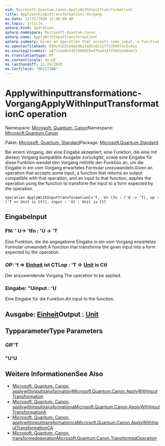 ```yaml
---
uid: Microsoft.Quantum.Canon.ApplyWithInputTransformationC
title: Applywithinputtransformationc-Vorgang
ms.date: 11/25/2020 12:00:00 AM
ms.topic: article
qsharp.kind: operation
qsharp.namespace: Microsoft.Quantum.Canon
qsharp.name: ApplyWithInputTransformationC
qsharp.summary: Given an operation that accepts some input, a function that returns an output compatible with that operation, and an input to that function, applies the operation using the function to transform the input to a form expected by the operation.
ms.openlocfilehash: 030c41d3ce0a5d613a95c6511f7278497ec5cda1
ms.sourcegitcommit: a87c1aa8e7453360025e47ba614f25b02ea84ec3
ms.translationtype: MT
ms.contentlocale: de-DE
ms.lasthandoff: 11/26/2020
ms.locfileid: "96217168"
---
```

# <a name="applywithinputtransformationc-operation"></a><span data-ttu-id="efb4f-102">Applywithinputtransformationc-Vorgang</span><span class="sxs-lookup"><span data-stu-id="efb4f-102">ApplyWithInputTransformationC operation</span></span>

<span data-ttu-id="efb4f-103">Namespace: [Microsoft. Quantum. Canon](xref:Microsoft.Quantum.Canon)</span><span class="sxs-lookup"><span data-stu-id="efb4f-103">Namespace: [Microsoft.Quantum.Canon](xref:Microsoft.Quantum.Canon)</span></span>

<span data-ttu-id="efb4f-104">Paket: [Microsoft. Quantum. Standard](https://nuget.org/packages/Microsoft.Quantum.Standard)</span><span class="sxs-lookup"><span data-stu-id="efb4f-104">Package: [Microsoft.Quantum.Standard](https://nuget.org/packages/Microsoft.Quantum.Standard)</span></span>


<span data-ttu-id="efb4f-105">Bei einem Vorgang, der eine Eingabe akzeptiert, eine Funktion, die eine mit diesem Vorgang kompatible Ausgabe zurückgibt, sowie eine Eingabe für diese Funktion wendet den Vorgang mithilfe der-Funktion an, um die Eingabe in ein vom Vorgang erwartetes Formular umzuwandeln.</span><span class="sxs-lookup"><span data-stu-id="efb4f-105">Given an operation that accepts some input, a function that returns an output compatible with that operation, and an input to that function, applies the operation using the function to transform the input to a form expected by the operation.</span></span>

```qsharp
operation ApplyWithInputTransformationC<'T, 'U> (fn : ('U -> 'T), op : ('T => Unit is Ctl), input : 'U) : Unit is Ctl
```


## <a name="input"></a><span data-ttu-id="efb4f-106">Eingabe</span><span class="sxs-lookup"><span data-stu-id="efb4f-106">Input</span></span>

### <a name="fn--u---t"></a><span data-ttu-id="efb4f-107">FN: ' U-> 't</span><span class="sxs-lookup"><span data-stu-id="efb4f-107">fn : 'U -> 'T</span></span>

<span data-ttu-id="efb4f-108">Eine Funktion, die die angegebene Eingabe in ein vom Vorgang erwartetes Formular umwandelt.</span><span class="sxs-lookup"><span data-stu-id="efb4f-108">A function that transforms the given input into a form expected by the operation.</span></span>


### <a name="op--t--unit--is-ctl"></a><span data-ttu-id="efb4f-109">OP: 't => [Einheit](xref:microsoft.quantum.lang-ref.unit)  ist CTL</span><span class="sxs-lookup"><span data-stu-id="efb4f-109">op : 'T => [Unit](xref:microsoft.quantum.lang-ref.unit)  is Ctl</span></span>

<span data-ttu-id="efb4f-110">Der anzuwendende Vorgang.</span><span class="sxs-lookup"><span data-stu-id="efb4f-110">The operation to be applied.</span></span>


### <a name="input--u"></a><span data-ttu-id="efb4f-111">Eingabe: "U</span><span class="sxs-lookup"><span data-stu-id="efb4f-111">input : 'U</span></span>

<span data-ttu-id="efb4f-112">Eine Eingabe für die Funktion.</span><span class="sxs-lookup"><span data-stu-id="efb4f-112">An input to the function.</span></span>



## <a name="output--unit"></a><span data-ttu-id="efb4f-113">Ausgabe: [Einheit](xref:microsoft.quantum.lang-ref.unit)</span><span class="sxs-lookup"><span data-stu-id="efb4f-113">Output : [Unit](xref:microsoft.quantum.lang-ref.unit)</span></span>



## <a name="type-parameters"></a><span data-ttu-id="efb4f-114">Typparameter</span><span class="sxs-lookup"><span data-stu-id="efb4f-114">Type Parameters</span></span>

### <a name="t"></a><span data-ttu-id="efb4f-115">GIF</span><span class="sxs-lookup"><span data-stu-id="efb4f-115">'T</span></span>


### <a name="u"></a><span data-ttu-id="efb4f-116">"U</span><span class="sxs-lookup"><span data-stu-id="efb4f-116">'U</span></span>



## <a name="see-also"></a><span data-ttu-id="efb4f-117">Weitere Informationen</span><span class="sxs-lookup"><span data-stu-id="efb4f-117">See Also</span></span>

- [<span data-ttu-id="efb4f-118">Microsoft. Quantum. Canon. applywithinputtransformation</span><span class="sxs-lookup"><span data-stu-id="efb4f-118">Microsoft.Quantum.Canon.ApplyWithInputTransformation</span></span>](xref:Microsoft.Quantum.Canon.ApplyWithInputTransformation)
- [<span data-ttu-id="efb4f-119">Microsoft. Quantum. Canon. applywithinputtransformationa</span><span class="sxs-lookup"><span data-stu-id="efb4f-119">Microsoft.Quantum.Canon.ApplyWithInputTransformationA</span></span>](xref:Microsoft.Quantum.Canon.ApplyWithInputTransformationA)
- [<span data-ttu-id="efb4f-120">Microsoft. Quantum. Canon. applywithinputtransformationca</span><span class="sxs-lookup"><span data-stu-id="efb4f-120">Microsoft.Quantum.Canon.ApplyWithInputTransformationCA</span></span>](xref:Microsoft.Quantum.Canon.ApplyWithInputTransformationCA)
- [<span data-ttu-id="efb4f-121">Microsoft. Quantum. Canon. transformedoperation</span><span class="sxs-lookup"><span data-stu-id="efb4f-121">Microsoft.Quantum.Canon.TransformedOperation</span></span>](xref:Microsoft.Quantum.Canon.TransformedOperation)